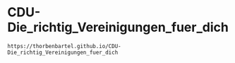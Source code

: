 # CDU-Die_richtig_Vereinigungen_fuer_dich



    https://thorbenbartel.github.io/CDU-Die_richtig_Vereinigungen_fuer_dich